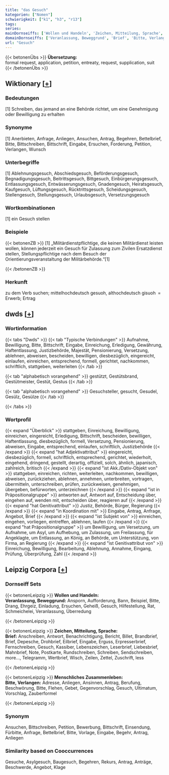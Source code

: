 ```yaml
---
title: "das Gesuch"
kategorien: ["Nomen"]
schwierigkeit: ["k1", "h3", "r13"]
tags:
series:
mainDornseiffs: ['Wollen und Handeln', 'Zeichen, Mitteilung, Sprache', 'Menschliches Zusammenleben']
domainDornseiffs: ['Veranlassung, Beweggrund', 'Brief', 'Bitte, Verlangen']
url: "Gesuch"
---
```


{{< betonenÜbs >}}
**Übersetzung:**  
formal request, application, petition, entreaty, request, supplication, suit  
{{< /betonenÜbs >}}

## Wiktionary [[+](https://de.wiktionary.org/wiki/Gesuch)]

### Bedeutungen
[1] Schreiben, das jemand an eine Behörde richtet, um eine Genehmigung oder Bewilligung zu erhalten  

### Synonyme
[1] Anerbieten, Anfrage, Anliegen, Ansuchen, Antrag, Begehren, Bettelbrief, Bitte, Bittschreiben, Bittschrift, Eingabe, Ersuchen, Forderung, Petition, Verlangen, Wunsch  

### Unterbegriffe
[1] Ablehnungsgesuch, Abschiedsgesuch, Beförderungsgesuch, Begnadigungsgesuch, Beitrittsgesuch, Bittgesuch, Einbürgerungsgesuch, Entlassungsgesuch,  Entwässerungsgesuch, Gnadengesuch, Heiratsgesuch, Kaufgesuch, Lüftungsgesuch, Rücktrittsgesuch, Scheidungsgesuch, Stellengesuch, Stellungsgesuch, Urlaubsgesuch, Versetzungsgesuch  

### Wortkombinationen
[1] ein Gesuch stellen  

### Beispiele
{{< betonenZB >}}
[1] „Militärdienstpflichtige, die keinen Militärdienst leisten wollen, können jederzeit ein Gesuch für Zulassung zum Zivilen Ersatzdienst stellen, Stellungspflichtige nach dem Besuch der Orientierungsveranstaltung der Militärbehörde.“[1]  

{{< /betonenZB >}}
### Herkunft
zu dem Verb suchen; mittelhochdeutsch gesuoh, althochdeutsch gisuoh = Erwerb; Ertrag  



## dwds [[+](https://www.dwds.de/wb/Gesuch)]

### Wortinformation
{{< tabs "Dwds" >}}
{{< tab "Typische Verbindungen" >}}
Aufnahme, Bewilligung, Bitte, Bittschrift, Eingabe, Einreichung, Erledigung, Gewährung, Haftentlassung, Justizbehörde, Majestät, Pensionierung, Versetzung, ablehnen, abweisen, bescheiden, bewilligen, diesbezüglich, eingereicht, einlaufen, einreichen, entsprechend, formell, gerichtet, nachkommen, schriftlich, stattgeben, weiterleiten
{{< /tab >}}

{{< tab "alphabetisch vorangehend" >}}
gestützt, Gestütsbrand, Gestütmeister, Gestüt, Gestus
{{< /tab >}}

{{< tab "alphabetisch vorangehend" >}}
Gesuchsteller, gesucht, Gesudel, Gesülz, Gesülze
{{< /tab >}}

{{< /tabs >}}

### Wortprofil
{{< expand "Überblick" >}} stattgeben, Einreichung, Bewilligung, einreichen, eingereicht, Erledigung, Bittschrift, bescheiden, bewilligen, Haftentlassung, diesbezüglich, formell, Versetzung, Pensionierung, abweisen, Eingabe, entsprechend, einlaufen, schriftlich, Justizbehörde {{< /expand >}}
{{< expand "hat Adjektivattribut" >}} eingereicht, diesbezüglich, formell, schriftlich, entsprechend, gerichtet, wiederholt, eingehend, dringend, gestellt, derartig, offiziell, solch, ähnlich, japanisch, zahlreich, britisch {{< /expand >}}
{{< expand "ist Akk./Dativ-Objekt von" >}} stattgeben, einreichen, richten, weiterleiten, nachkommen, bewilligen, abweisen, zurückziehen, ablehnen, annehmen, unterbreiten, vortragen, übermitteln, unterschreiben, prüfen, zurückweisen, genehmigen, übergeben, befürworten, unterzeichnen {{< /expand >}}
{{< expand "ist in Präpositionalgruppe" >}} antworten auf, Antwort auf, Entscheidung über, eingehen auf, wenden mit, entscheiden über, reagieren auf {{< /expand >}}
{{< expand "hat Genitivattribut" >}} Justiz, Behörde, Bürger, Regierung {{< /expand >}}
{{< expand "in Koordination mit" >}} Eingabe, Antrag, Anfrage, Angebot, Brief {{< /expand >}}
{{< expand "ist Subjekt von" >}} einreichen, eingehen, vorliegen, eintreffen, ablehnen, laufen {{< /expand >}}
{{< expand "hat Präpositionalgruppe" >}} um Bewilligung, um Versetzung, um Aufnahme, um Asyl, um Aufhebung, um Zulassung, um Freilassung, für Angeklagte, um Entlassung, an König, an Behörde, um Unterstützung, von Firma, an Regierung {{< /expand >}}
{{< expand "ist Genitivattribut von" >}} Einreichung, Bewilligung, Bearbeitung, Ablehnung, Annahme, Eingang, Prüfung, Überprüfung, Zahl {{< /expand >}}

## Leipzig Corpora [[+](https://corpora.uni-leipzig.de/en/res?word=Gesuch&corpusId=deu_newscrawl-public_2018)]

### Dornseiff Sets
{{< betonenLeipzig >}}
**Wollen und Handeln:**  
**Veranlassung, Beweggrund:** Ansporn, Aufforderung, Bann, Beispiel, Bitte, Drang, Ehrgeiz, Einladung, Ersuchen, Geheiß, Gesuch, Hilfestellung, Rat, Schmeichelei, Veranlassung, Überredung  

{{< /betonenLeipzig >}}


{{< betonenLeipzig >}}
**Zeichen, Mitteilung, Sprache:**  
**Brief:** Anschreiben, Antwort, Benachrichtigung, Bericht, Billet, Brandbrief, Brief, Depesche, Drohbrief, Eilbrief, Eingabe, Erguss, Erpresserbrief, Fernschreiben, Gesuch, Kassiber, Lebenszeichen, Leserbrief, Liebesbrief, Mahnbrief, Note, Postkarte, Rundschreiben, Schreiben, Sendschreiben, more..., Telegramm, Wertbrief, Wisch, Zeilen, Zettel, Zuschrift, less  

{{< /betonenLeipzig >}}


{{< betonenLeipzig >}}
**Menschliches Zusammenleben:**  
**Bitte, Verlangen:** Adresse, Anliegen, Ansinnen, Antrag, Berufung, Beschwörung, Bitte, Flehen, Gebet, Gegenvorschlag, Gesuch, Ultimatum, Vorschlag, Zauberformel  

{{< /betonenLeipzig >}}

### Synonym
Ansuchen, Bittschreiben, Petition, Bewerbung, Bittschrift, Einsendung, Fürbitte, Anfrage, Bettelbrief, Bitte, Vorlage, Eingabe, Begehr, Antrag, Anliegen


### Similarity based on Cooccurrences
Gesuche, Asylgesuch, Baugesuch, Begehren, Rekurs, Antrag, Anträge, Beschwerde, Angebot, Klage


